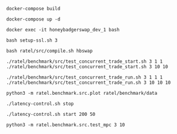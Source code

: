 
`docker-compose build`

`docker-compose up -d`

`docker exec -it honeybadgerswap_dev_1 bash`

`bash setup-ssl.sh 3`

`bash ratel/src/compile.sh hbswap`

`./ratel/benchmark/src/test_concurrent_trade_start.sh 3 1 1`
`./ratel/benchmark/src/test_concurrent_trade_start.sh 3 10 10`

`./ratel/benchmark/src/test_concurrent_trade_run.sh 3 1 1 1`
`./ratel/benchmark/src/test_concurrent_trade_run.sh 3 10 10 10`

`python3 -m ratel.benchmark.src.plot ratel/benchmark/data`

`./latency-control.sh stop`

`./latency-control.sh start 200 50`

`python3 -m ratel.benchmark.src.test_mpc 3 10`